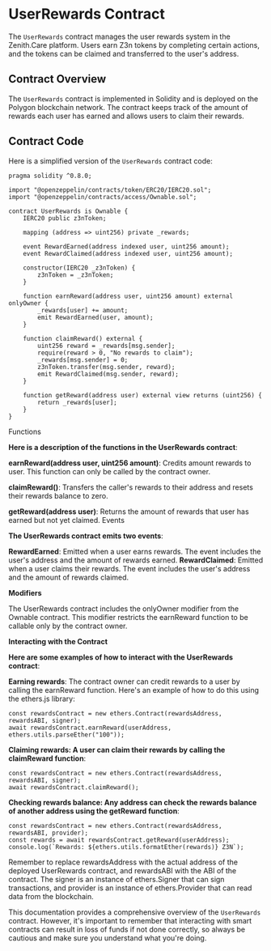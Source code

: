 # UserRewards Contract

The `UserRewards` contract manages the user rewards system in the Zenith.Care platform. Users earn Z3n tokens by completing certain actions, and the tokens can be claimed and transferred to the user's address.

## Contract Overview

The `UserRewards` contract is implemented in Solidity and is deployed on the Polygon blockchain network. The contract keeps track of the amount of rewards each user has earned and allows users to claim their rewards.

## Contract Code

Here is a simplified version of the `UserRewards` contract code:

```solidity
pragma solidity ^0.8.0;

import "@openzeppelin/contracts/token/ERC20/IERC20.sol";
import "@openzeppelin/contracts/access/Ownable.sol";

contract UserRewards is Ownable {
    IERC20 public z3nToken;

    mapping (address => uint256) private _rewards;

    event RewardEarned(address indexed user, uint256 amount);
    event RewardClaimed(address indexed user, uint256 amount);

    constructor(IERC20 _z3nToken) {
        z3nToken = _z3nToken;
    }

    function earnReward(address user, uint256 amount) external onlyOwner {
        _rewards[user] += amount;
        emit RewardEarned(user, amount);
    }

    function claimReward() external {
        uint256 reward = _rewards[msg.sender];
        require(reward > 0, "No rewards to claim");
        _rewards[msg.sender] = 0;
        z3nToken.transfer(msg.sender, reward);
        emit RewardClaimed(msg.sender, reward);
    }

    function getReward(address user) external view returns (uint256) {
        return _rewards[user];
    }
}
```

Functions

**Here is a description of the functions in the UserRewards contract**:

**earnReward(address user, uint256 amount)**: Credits amount rewards to user. This function can only be called by the contract owner.

**claimReward()**: Transfers the caller's rewards to their address and resets their rewards balance to zero.

**getReward(address user)**: Returns the amount of rewards that user has earned but not yet claimed.
Events


**The UserRewards contract emits two events**:

**RewardEarned**: Emitted when a user earns rewards. The event includes the user's address and the amount of rewards earned.
**RewardClaimed**: Emitted when a user claims their rewards. The event includes the user's address and the amount of rewards claimed.


**Modifiers**

The UserRewards contract includes the onlyOwner modifier from the Ownable contract. This modifier restricts the earnReward function to be callable only by the contract owner.


**Interacting with the Contract**

**Here are some examples of how to interact with the UserRewards contract**:

**Earning rewards**: The contract owner can credit rewards to a user by calling the earnReward function. Here's an example of how to do this using the ethers.js library:

```
const rewardsContract = new ethers.Contract(rewardsAddress, rewardsABI, signer);
await rewardsContract.earnReward(userAddress, ethers.utils.parseEther("100"));
```

**Claiming rewards: A user can claim their rewards by calling the claimReward function**:

```
const rewardsContract = new ethers.Contract(rewardsAddress, rewardsABI, signer);
await rewardsContract.claimReward();
```

**Checking rewards balance: Any address can check the rewards balance of another address using the getReward function**:

```
const rewardsContract = new ethers.Contract(rewardsAddress, rewardsABI, provider);
const rewards = await rewardsContract.getReward(userAddress);
console.log(`Rewards: ${ethers.utils.formatEther(rewards)} Z3N`);
```

Remember to replace rewardsAddress with the actual address of the deployed UserRewards contract, and rewardsABI with the ABI of the contract. The signer is an instance of ethers.Signer that can sign transactions, and provider is an instance of ethers.Provider that can read data from the blockchain.

This documentation provides a comprehensive overview of the `UserRewards` contract. However, it's important to remember that interacting with smart contracts can result in loss of funds if not done correctly, so always be cautious and make sure you understand what you're doing.
